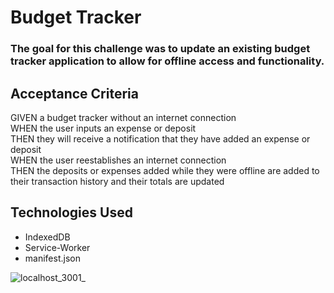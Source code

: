 # Budget Tracker

### The goal for this challenge was to update an existing budget tracker application to allow for offline access and functionality.

## Acceptance Criteria

GIVEN a budget tracker without an internet connection  
WHEN the user inputs an expense or deposit  
THEN they will receive a notification that they have added an expense or deposit  
WHEN the user reestablishes an internet connection  
THEN the deposits or expenses added while they were offline are added to their transaction history and their totals are updated

## Technologies Used

- IndexedDB
- Service-Worker
- manifest.json

![localhost_3001_](https://user-images.githubusercontent.com/96886608/175796623-3c3b5609-9c2d-48b4-b76e-b37def6f82e3.png)
